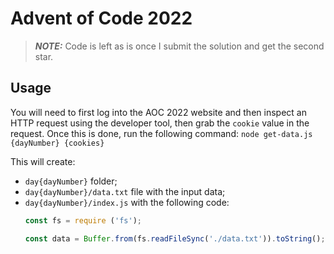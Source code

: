 # Advent of Code 2022
> **_NOTE:_** Code is left as is once I submit the solution and get the second star.

## Usage
You will need to first log into the AOC 2022 website and then inspect an HTTP request using the developer tool, then grab the `cookie` value in the request. Once this is done, run the following command:
`node get-data.js {dayNumber} {cookies}`

This will create:
- `day{dayNumber}` folder;
- `day{dayNumber}/data.txt` file with the input data;
- `day{dayNumber}/index.js` with the following code:
  ```javascript
  const fs = require ('fs');

  const data = Buffer.from(fs.readFileSync('./data.txt')).toString();
  ```